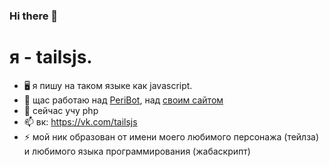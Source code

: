### Hi there 👋

# я - tailsjs.


- 🖥 я пишу на таком языке как javascript.
- 🔭 щас работаю над [PeriBot](https://vk.com/peribot), над [своим сайтом](http://tailsjs.ml/)
- 🌱 сейчас учу php
- 📫 вк: https://vk.com/tailsjs
- ⚡  мой ник образован от имени моего любимого персонажа (тейлза) и любимого языка программирования (жабаскрипт)
